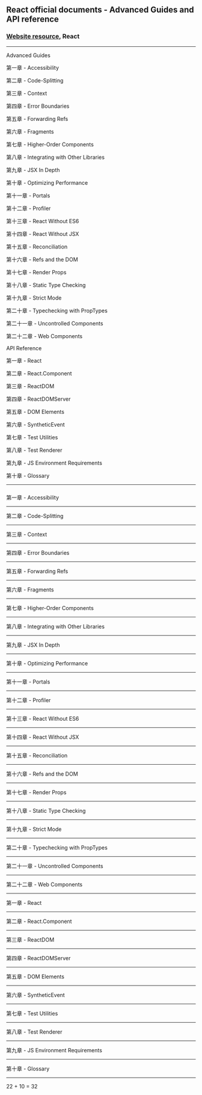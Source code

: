 ## React official documents - Advanced Guides and API reference

### [Website resource](https://reactjs.org/docs/accessibility.html), React

---

Advanced Guides

第一章 - Accessibility

第二章 - Code-Splitting

第三章 - Context

第四章 - Error Boundaries

第五章 - Forwarding Refs

第六章 - Fragments

第七章 - Higher-Order Components

第八章 - Integrating with Other Libraries

第九章 - JSX In Depth

第十章 - Optimizing Performance

第十一章 - Portals

第十二章 - Profiler

第十三章 - React Without ES6

第十四章 - React Without JSX

第十五章 - Reconciliation

第十六章 - Refs and the DOM

第十七章 - Render Props

第十八章 - Static Type Checking

第十九章 - Strict Mode

第二十章 - Typechecking with PropTypes

第二十一章 - Uncontrolled Components

第二十二章 - Web Components

API Reference

第一章 - React

第二章 - React.Component

第三章 - ReactDOM

第四章 - ReactDOMServer

第五章 - DOM Elements

第六章 - SyntheticEvent

第七章 - Test Utilities

第八章 - Test Renderer

第九章 - JS Environment Requirements

第十章 - Glossary

---

###

第一章 - Accessibility

---

第二章 - Code-Splitting

---

第三章 - Context

---

第四章 - Error Boundaries

---

第五章 - Forwarding Refs

---

第六章 - Fragments

---

第七章 - Higher-Order Components

---

第八章 - Integrating with Other Libraries

---

第九章 - JSX In Depth

---

第十章 - Optimizing Performance

---

第十一章 - Portals

---

第十二章 - Profiler

---

第十三章 - React Without ES6

---

第十四章 - React Without JSX

---

第十五章 - Reconciliation

---

第十六章 - Refs and the DOM

---

第十七章 - Render Props

---

第十八章 - Static Type Checking

---

第十九章 - Strict Mode

---

第二十章 - Typechecking with PropTypes

---

第二十一章 - Uncontrolled Components

---

第二十二章 - Web Components

---

第一章 - React

---

第二章 - React.Component

---

第三章 - ReactDOM

---

第四章 - ReactDOMServer

---

第五章 - DOM Elements

---

第六章 - SyntheticEvent

---

第七章 - Test Utilities

---

第八章 - Test Renderer

---

第九章 - JS Environment Requirements

---

第十章 - Glossary

---

22 + 10 = 32

